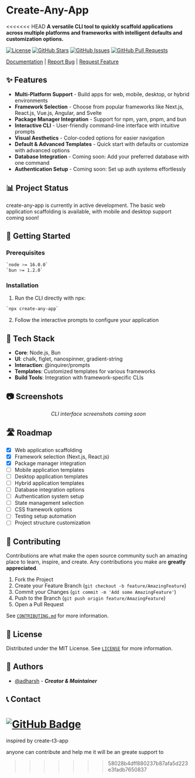 # Create-Any-App

<<<<<<< HEAD
**A versatile CLI tool to quickly scaffold applications across multiple platforms and frameworks with intelligent defaults and customization options.**

[![License](https://img.shields.io/badge/License-MIT-blue.svg)](LICENSE)
[![GitHub Stars](https://img.shields.io/github/stars/adharshgamingyt/any-app?style=social)](https://github.com/adharshgamingyt/any-app/stargazers)
[![GitHub Issues](https://img.shields.io/github/issues/adharshgamingyt/any-app)](https://github.com/adharshgamingyt/any-app/issues)
[![GitHub Pull Requests](https://img.shields.io/github/issues-pr/adharshgamingyt/any-app)](https://github.com/adharshgamingyt/any-app/pulls)

[Documentation](https://example.com/docs) |
[Report Bug](https://github.com/adharshgamingyt/any-app/issues) |
[Request Feature](https://github.com/adharshgamingyt/any-app/issues)

## ✨ Features

- **Multi-Platform Support** - Build apps for web, mobile, desktop, or hybrid environments
- **Framework Selection** - Choose from popular frameworks like Next.js, React.js, Vue.js, Angular, and Svelte
- **Package Manager Integration** - Support for npm, yarn, pnpm, and bun
- **Interactive CLI** - User-friendly command-line interface with intuitive prompts
- **Visual Aesthetics** - Color-coded options for easier navigation
- **Default & Advanced Templates** - Quick start with defaults or customize with advanced options
- **Database Integration** - Coming soon: Add your preferred database with one command
- **Authentication Setup** - Coming soon: Set up auth systems effortlessly

## 📊 Project Status

create-any-app is currently in active development. The basic web application scaffolding is available, with mobile and desktop support coming soon!

## 🚀 Getting Started

### Prerequisites

```bash
`node >= 16.0.0`
`bun >= 1.2.0`

```

### Installation

1. Run the CLI directly with npx:

```bash
`npx create-any-app`
```

2. Follow the interactive prompts to configure your application

## 🔧 Tech Stack

- **Core**: Node.js, Bun
- **UI**: chalk, figlet, nanospinner, gradient-string
- **Interaction**: @inquirer/prompts
- **Templates**: Customized templates for various frameworks
- **Build Tools**: Integration with framework-specific CLIs

## 📷 Screenshots

<div align="center">
  <p><i>CLI interface screenshots coming soon</i></p>
</div>

## 🛣️ Roadmap

- [x] Web application scaffolding
- [x] Framework selection (Next.js, React.js)
- [x] Package manager integration
- [ ] Mobile application templates
- [ ] Desktop application templates
- [ ] Hybrid application templates
- [ ] Database integration options
- [ ] Authentication system setup
- [ ] State management selection
- [ ] CSS framework options
- [ ] Testing setup automation
- [ ] Project structure customization

## 🤝 Contributing

Contributions are what make the open source community such an amazing place to learn, inspire, and create. Any contributions you make are **greatly appreciated**.

1. Fork the Project
2. Create your Feature Branch (`git checkout -b feature/AmazingFeature`)
3. Commit your Changes (`git commit -m 'Add some AmazingFeature'`)
4. Push to the Branch (`git push origin feature/AmazingFeature`)
5. Open a Pull Request

See [`CONTRIBUTING.md`](CONTRIBUTING.md) for more information.

## 📃 License

Distributed under the MIT License. See [`LICENSE`](LICENSE) for more information.

## 👥 Authors

- [@adharsh](https://github.com/adharshgamingyt) - _**Creator & Maintainer**_

## 📞 Contact

[![GitHub Badge](https://img.shields.io/badge/-Any_App-000000?style=flat-square&logo=github&logoColor=white)](https://github.com/adharshgamingyt/any-app)
=======
inspired by create-t3-app

anyone can contribute and help me it will be an greate support to
>>>>>>> 58028b4dff880237b87afa5d223e3fadb7650837
